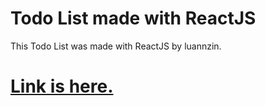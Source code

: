 # Todo List made with ReactJS
 This Todo List was made with ReactJS by luannzin.

# <a href="todo-list-luannzin.vercel.app">Link is here.</a>
